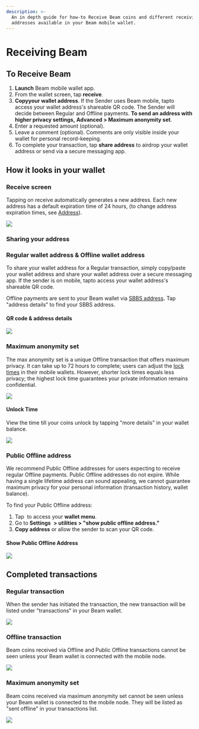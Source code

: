 ```yaml
---
description: >-
  An in depth guide for how-to Receive Beam coins and different receiving
  addresses available in your Beam mobile wallet.
---
```


# Receiving Beam

## To Receive Beam

1. **Launch** Beam mobile wallet app.
2. From the wallet screen, tap **receive**.
3. **Copy**<img src=".gitbook/assets/Screen Shot 2021-07-14 at 10.22.49 PM.png" alt="" data-size="line">**your wallet address**. If the Sender uses Beam mobile, tap<img src=".gitbook/assets/Screen Shot 2021-07-01 at 9.38.55 PM (1).png" alt="" data-size="line">to access your wallet address's shareable QR code. The Sender will decide between Regular and Offline payments. **To send an address with higher privacy settings,** **Advanced > Maximum anonymity set**.
4. Enter a requested amount (optional).
5. Leave a comment (optional). Comments are only visible inside your wallet for personal record-keeping.
6. To complete your transaction, tap **share address** to airdrop your wallet address or send via a secure messaging app.

## How it looks in your wallet

### Receive screen

Tapping on receive automatically generates a new address. Each new address has a default expiration time of 24 hours, (to change address expiration times, see [Address](address.md#edit-an-address)).

![](<.gitbook/assets/Screen Shot 2021-06-27 at 5.14.57 PM (1).png>)

### Sharing your address

### Regular wallet address & Offline wallet address

To share your wallet address for a Regular transaction, simply copy/paste your wallet address and share your wallet address over a secure messaging app. If the sender is on mobile, tap<img src=".gitbook/assets/Screen Shot 2021-07-01 at 9.38.55 PM (1).png" alt="" data-size="line">to access your wallet address's shareable QR code.

Offline payments are sent to your Beam wallet via [SBBS address](settings.md#utilities)**.** Tap "address details" to find your SBBS address.

#### QR code & address details

![](<.gitbook/assets/Screen Shot 2021-06-27 at 5.37.37 PM.png>)

### Maximum anonymity set

The max anonymity set is a unique Offline transaction that offers maximum privacy. It can take up to 72 hours to complete; users can adjust the [lock times](http://mobile-wallet-user-guide/settings#privacy) in their mobile wallets. However, shorter lock times equals less privacy; the highest lock time guarantees your private information remains confidential.  

![](<.gitbook/assets/Screen Shot 2021-06-28 at 4.02.20 PM.png>)

#### Unlock Time

View the time till your coins unlock by tapping "more details" in your wallet balance.

![](<.gitbook/assets/photo\_2021-05-28\_16-17-33 (32).jpg>)

### Public Offline address

We recommend Public Offline addresses for users expecting to receive regular Offline payments. Public Offline addresses do not expire. While having a single lifetime address can sound appealing, we cannot guarantee maximum privacy for your personal information (transaction history, wallet balance).

To find your Public Offline address:

1. Tap <img src=".gitbook/assets/Screen Shot 2021-07-01 at 9.19.58 PM.png" alt="" data-size="line"> to access your **wallet menu**.
2. Go to **Settings** <img src=".gitbook/assets/Screen Shot 2021-07-01 at 9.17.22 PM.png" alt="" data-size="line"> **> utilities > "show public offline address."**
3. **Copy address** or allow the sender to scan your QR code.

#### Show Public Offline Address

![](<.gitbook/assets/Screen Shot 2021-06-28 at 4.26.58 PM.png>)

## Completed transactions

### Regular transaction

When the sender has initiated the transaction, the new transaction will be listed under "transactions" in your Beam wallet.

![](https://gblobscdn.gitbook.com/assets%2F-MahNP292RdjN51kZZ89%2F-Man522M1aHUM4jcK1eW%2F-Man7WtzvC4pBZo-v4Dh%2Fphoto\_2021-05-28\_14-31-00.jpg?alt=media\&token=1eaa0287-7155-479c-a824-c7893192fa9a)

### Offline transaction

Beam coins received via Offline and Public Offline transactions cannot be seen unless your Beam wallet is connected with the mobile node.

![](<.gitbook/assets/photo\_2021-05-28\_14-31-00 (1).jpg>)

### Maximum anonymity set

Beam coins received via maximum anonymity set cannot be seen unless your Beam wallet is connected to the mobile node. They will be listed as "sent offline" in your transactions list.

![](https://gblobscdn.gitbook.com/assets%2F-MahNP292RdjN51kZZ89%2F-Man522M1aHUM4jcK1eW%2F-Man9\_sJTBrSR\_vp2Y8h%2Fphoto\_2021-05-28\_16-17-33%20\(3\).jpg?alt=media\&token=9bb3ec4d-1b8f-4bb7-80ee-0827b015a09a)

